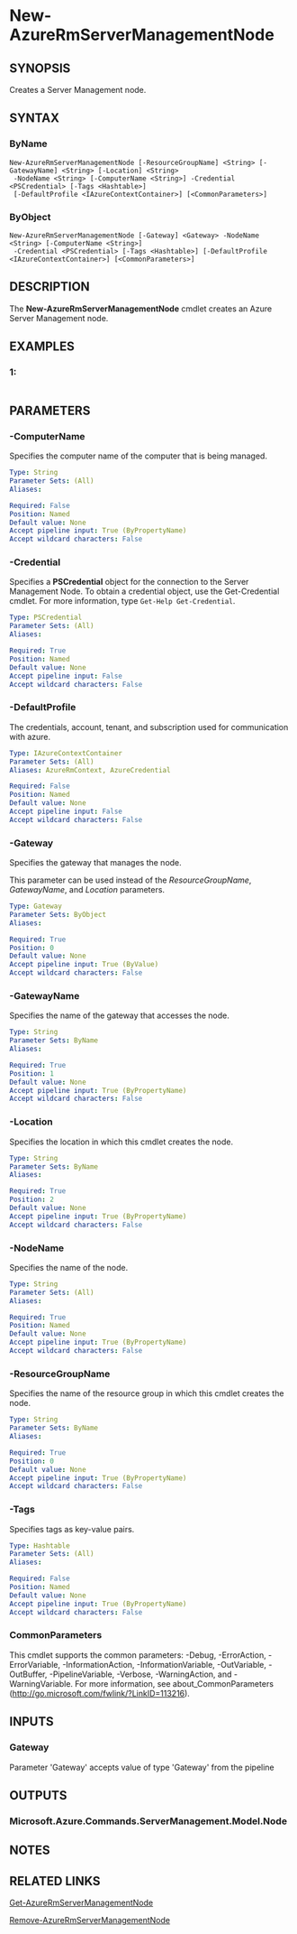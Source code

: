 ﻿---
external help file: Microsoft.Azure.Commands.ServerManagement.dll-Help.xml
Module Name: AzureRM
ms.assetid: CEA14FAB-4B57-48F2-938C-E3AD4AAAE753
online help: https://docs.microsoft.com/en-us/powershell/module/azurerm.servermanagement/new-azurermservermanagementnode
schema: 2.0.0
---

# New-AzureRmServerManagementNode

## SYNOPSIS
Creates a Server Management node.

## SYNTAX

### ByName
```
New-AzureRmServerManagementNode [-ResourceGroupName] <String> [-GatewayName] <String> [-Location] <String>
 -NodeName <String> [-ComputerName <String>] -Credential <PSCredential> [-Tags <Hashtable>]
 [-DefaultProfile <IAzureContextContainer>] [<CommonParameters>]
```

### ByObject
```
New-AzureRmServerManagementNode [-Gateway] <Gateway> -NodeName <String> [-ComputerName <String>]
 -Credential <PSCredential> [-Tags <Hashtable>] [-DefaultProfile <IAzureContextContainer>] [<CommonParameters>]
```

## DESCRIPTION
The **New-AzureRmServerManagementNode** cmdlet creates an Azure Server Management node.

## EXAMPLES

### 1:
```

```

## PARAMETERS

### -ComputerName
Specifies the computer name of the computer that is being managed.

```yaml
Type: String
Parameter Sets: (All)
Aliases: 

Required: False
Position: Named
Default value: None
Accept pipeline input: True (ByPropertyName)
Accept wildcard characters: False
```

### -Credential
Specifies a **PSCredential** object for the connection to the Server Management Node.
To obtain a credential object, use the Get-Credential cmdlet.
For more information, type `Get-Help Get-Credential`.

```yaml
Type: PSCredential
Parameter Sets: (All)
Aliases: 

Required: True
Position: Named
Default value: None
Accept pipeline input: False
Accept wildcard characters: False
```

### -DefaultProfile
The credentials, account, tenant, and subscription used for communication with azure.

```yaml
Type: IAzureContextContainer
Parameter Sets: (All)
Aliases: AzureRmContext, AzureCredential

Required: False
Position: Named
Default value: None
Accept pipeline input: False
Accept wildcard characters: False
```

### -Gateway
Specifies the gateway that manages the node.

This parameter can be used instead of the *ResourceGroupName*, *GatewayName*, and *Location* parameters.

```yaml
Type: Gateway
Parameter Sets: ByObject
Aliases: 

Required: True
Position: 0
Default value: None
Accept pipeline input: True (ByValue)
Accept wildcard characters: False
```

### -GatewayName
Specifies the name of the gateway that accesses the node.

```yaml
Type: String
Parameter Sets: ByName
Aliases: 

Required: True
Position: 1
Default value: None
Accept pipeline input: True (ByPropertyName)
Accept wildcard characters: False
```

### -Location
Specifies the location in which this cmdlet creates the node.

```yaml
Type: String
Parameter Sets: ByName
Aliases: 

Required: True
Position: 2
Default value: None
Accept pipeline input: True (ByPropertyName)
Accept wildcard characters: False
```

### -NodeName
Specifies the name of the node.

```yaml
Type: String
Parameter Sets: (All)
Aliases: 

Required: True
Position: Named
Default value: None
Accept pipeline input: True (ByPropertyName)
Accept wildcard characters: False
```

### -ResourceGroupName
Specifies the name of the resource group in which this cmdlet creates the node.

```yaml
Type: String
Parameter Sets: ByName
Aliases: 

Required: True
Position: 0
Default value: None
Accept pipeline input: True (ByPropertyName)
Accept wildcard characters: False
```

### -Tags
Specifies tags as key-value pairs.

```yaml
Type: Hashtable
Parameter Sets: (All)
Aliases: 

Required: False
Position: Named
Default value: None
Accept pipeline input: True (ByPropertyName)
Accept wildcard characters: False
```

### CommonParameters
This cmdlet supports the common parameters: -Debug, -ErrorAction, -ErrorVariable, -InformationAction, -InformationVariable, -OutVariable, -OutBuffer, -PipelineVariable, -Verbose, -WarningAction, and -WarningVariable. For more information, see about_CommonParameters (http://go.microsoft.com/fwlink/?LinkID=113216).

## INPUTS

### Gateway
Parameter 'Gateway' accepts value of type 'Gateway' from the pipeline

## OUTPUTS

### Microsoft.Azure.Commands.ServerManagement.Model.Node

## NOTES

## RELATED LINKS

[Get-AzureRmServerManagementNode](./Get-AzureRmServerManagementNode.md)

[Remove-AzureRmServerManagementNode](./Remove-AzureRmServerManagementNode.md)


